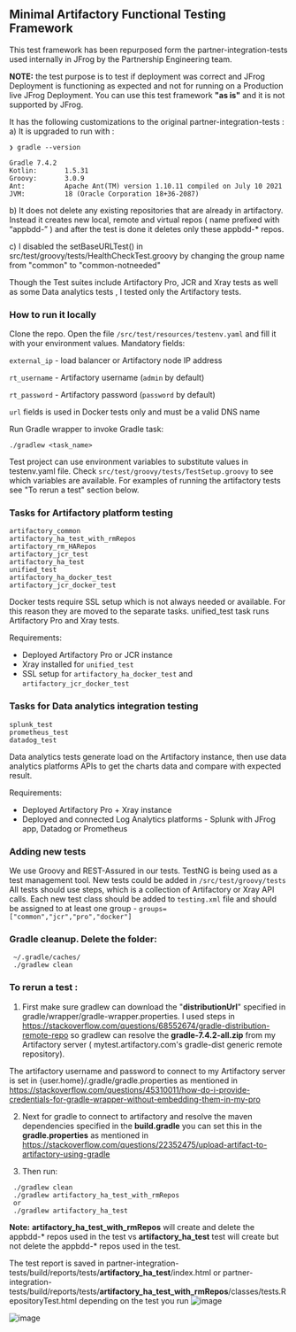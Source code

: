 ## Minimal Artifactory Functional Testing Framework

This test framework has been repurposed form the partner-integration-tests used internally in JFrog by the Partnership Engineering team.

**NOTE:** the test purpose is to test if deployment was correct and JFrog Deployment is functioning as expected and not for running  on a Production live JFrog Deployment. 
You can use this test framework **"as is"** and  it is not supported by JFrog.

It has the following customizations to the original partner-integration-tests :
a) It is upgraded to run with :

```
❯ gradle --version

Gradle 7.4.2
Kotlin:       1.5.31
Groovy:       3.0.9
Ant:          Apache Ant(TM) version 1.10.11 compiled on July 10 2021
JVM:          18 (Oracle Corporation 18+36-2087)
```

b) It does not delete any existing repositories that are already in artifactory. Instead it creates new local, remote and virtual repos ( name prefixed with “appbdd-” ) and after the test is done it deletes only these appbdd-* repos.

c) I disabled the setBaseURLTest() in src/test/groovy/tests/HealthCheckTest.groovy by changing the group name from "common" to "common-notneeded"

Though the Test suites include Artifactory Pro, JCR and Xray tests as well as some Data analytics tests , I tested only the Artifactory tests.    

### How to run it locally
Clone the repo. Open the file ```/src/test/resources/testenv.yaml``` and fill it with your environment values. Mandatory fields: 

`external_ip` - load balancer or Artifactory node IP address

`rt_username` - Artifactory username (`admin` by default)

`rt_password` - Artifactory password (`password` by default)

`url` fields is used in Docker tests only and must be a valid DNS name

Run Gradle wrapper to invoke Gradle task: 
```
./gradlew <task_name>
```
Test project can use environment variables to substitute values in testenv.yaml file. Check ```src/test/groovy/tests/TestSetup.groovy``` to see which variables are available. 
For examples of running the artifactory tests see "To rerun a test" section below.


### Tasks for Artifactory platform testing
```
artifactory_common
artifactory_ha_test_with_rmRepos
artifactory_rm_HARepos
artifactory_jcr_test
artifactory_ha_test
unified_test
artifactory_ha_docker_test
artifactory_jcr_docker_test
```
Docker tests require SSL setup which is not always needed or available.
For this reason they are moved to the separate tasks. 
unified_test task runs Artifactory Pro and Xray tests.  

Requirements: 
- Deployed Artifactory Pro or JCR instance
- Xray installed for ``unified_test``
- SSL setup for ``artifactory_ha_docker_test`` and ``artifactory_jcr_docker_test``

### Tasks for Data analytics integration testing
```
splunk_test
prometheus_test
datadog_test
```
Data analytics tests generate load on the Artifactory instance, then use data analytics platforms APIs to get the charts 
data and compare with expected result.

Requirements: 
- Deployed Artifactory Pro + Xray instance
- Deployed and connected Log Analytics platforms - Splunk with JFrog app, Datadog or Prometheus

### Adding new tests
We use Groovy and REST-Assured in our tests. TestNG is being used as a test management tool. 
New tests could be added in `/src/test/groovy/tests`
All tests should use steps, which is a collection of Artifactory or Xray API calls. 
Each new test class should be added to `testing.xml` file and should be assigned to at least one group - ```groups=["common","jcr","pro","docker"]```

### Gradle cleanup. Delete the folder:
```
 ~/.gradle/caches/
 ./gradlew clean
```

### To rerun a test :
1. First make sure gradlew can download the "**distributionUrl**" specified in gradle/wrapper/gradle-wrapper.properties. I used steps in https://stackoverflow.com/questions/68552674/gradle-distribution-remote-repo so  gradlew can resolve the **gradle-7.4.2-all.zip** from my Artifactory server  ( mytest.artifactory.com's gradle-dist generic remote repository).

The artifactory username and password to connect to  my Artifactory server is set in 
{user.home}/.gradle/gradle.properties as mentioned in https://stackoverflow.com/questions/45310011/how-do-i-provide-credentials-for-gradle-wrapper-without-embedding-them-in-my-pro

2. Next for gradle to connect to artifactory and resolve  the maven dependencies specified in the **build.gradle** you can set this in the **gradle.properties** as mentioned in https://stackoverflow.com/questions/22352475/upload-artifact-to-artifactory-using-gradle

3. Then run:
```
 ./gradlew clean
 ./gradlew artifactory_ha_test_with_rmRepos
 or
 ./gradlew artifactory_ha_test
```
**Note:** **artifactory_ha_test_with_rmRepos** will create and delete the appbdd-* repos used in the test 
vs
**artifactory_ha_test** test will create but not delete the appbdd-* repos used in the test.

The test  report is saved in partner-integration-tests/build/reports/tests/**artifactory_ha_test**/index.html or partner-integration-tests/build/reports/tests/**artifactory_ha_test_with_rmRepos**/classes/tests.RepositoryTest.html depending on the test you run
![image](https://user-images.githubusercontent.com/7613305/163461564-d4225f88-0449-4b64-8ff1-24f8454425e5.png)

![image](https://user-images.githubusercontent.com/7613305/163461626-78b5bbf2-5a33-4420-ab92-c2fbfce04fee.png)
